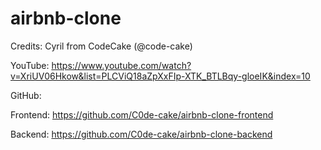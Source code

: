 # airbnb-clone

Credits: Cyril from CodeCake (@code-cake)

YouTube: https://www.youtube.com/watch?v=XriUV06Hkow&list=PLCViQ18aZpXxFIp-XTK_BTLBqy-gloeIK&index=10

GitHub:

Frontend: https://github.com/C0de-cake/airbnb-clone-frontend

Backend: https://github.com/C0de-cake/airbnb-clone-backend